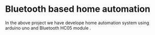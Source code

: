 # Bluetooth based home automation

In the above  project we have develope home automation  system using
arduino uno and Bluetooth HC05 module .
